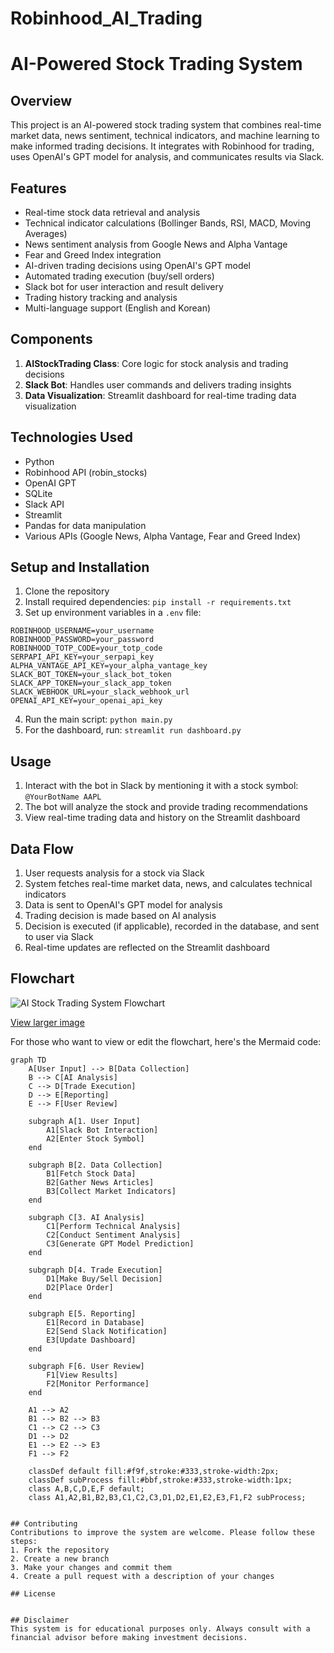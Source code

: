 # Robinhood_AI_Trading
# AI-Powered Stock Trading System

## Overview
This project is an AI-powered stock trading system that combines real-time market data, news sentiment, technical indicators, and machine learning to make informed trading decisions. It integrates with Robinhood for trading, uses OpenAI's GPT model for analysis, and communicates results via Slack.

## Features
- Real-time stock data retrieval and analysis
- Technical indicator calculations (Bollinger Bands, RSI, MACD, Moving Averages)
- News sentiment analysis from Google News and Alpha Vantage
- Fear and Greed Index integration
- AI-driven trading decisions using OpenAI's GPT model
- Automated trading execution (buy/sell orders)
- Slack bot for user interaction and result delivery
- Trading history tracking and analysis
- Multi-language support (English and Korean)

## Components
1. **AIStockTrading Class**: Core logic for stock analysis and trading decisions
2. **Slack Bot**: Handles user commands and delivers trading insights
3. **Data Visualization**: Streamlit dashboard for real-time trading data visualization

## Technologies Used
- Python
- Robinhood API (robin_stocks)
- OpenAI GPT
- SQLite
- Slack API
- Streamlit
- Pandas for data manipulation
- Various APIs (Google News, Alpha Vantage, Fear and Greed Index)

## Setup and Installation
1. Clone the repository
2. Install required dependencies: `pip install -r requirements.txt`
3. Set up environment variables in a `.env` file:
```
ROBINHOOD_USERNAME=your_username
ROBINHOOD_PASSWORD=your_password
ROBINHOOD_TOTP_CODE=your_totp_code
SERPAPI_API_KEY=your_serpapi_key
ALPHA_VANTAGE_API_KEY=your_alpha_vantage_key
SLACK_BOT_TOKEN=your_slack_bot_token
SLACK_APP_TOKEN=your_slack_app_token
SLACK_WEBHOOK_URL=your_slack_webhook_url
OPENAI_API_KEY=your_openai_api_key
```
4. Run the main script: `python main.py`
5. For the dashboard, run: `streamlit run dashboard.py`

## Usage
1. Interact with the bot in Slack by mentioning it with a stock symbol:
```@YourBotName AAPL ```
2. The bot will analyze the stock and provide trading recommendations
3. View real-time trading data and history on the Streamlit dashboard

## Data Flow
1. User requests analysis for a stock via Slack
2. System fetches real-time market data, news, and calculates technical indicators
3. Data is sent to OpenAI's GPT model for analysis
4. Trading decision is made based on AI analysis
5. Decision is executed (if applicable), recorded in the database, and sent to user via Slack
6. Real-time updates are reflected on the Streamlit dashboard

## Flowchart
![AI Stock Trading System Flowchart](https://mermaid.ink/img/pako:eNp9U-9PwjAQ_VcufdaAQDARiYkbJkQTE6OJH_oFaXv0S9euawcCxv-9K2MwRBq-tL3e3Xv33pWL0KEkIuhC0iCQb0wMOeaCiSSVQVB4cojFQThQ8L7ELChEqngk2sC4m_A88xm14MaIKkL1aJhqN5GfY-FfmPBY3j1H5-Gu3-3eDWC5eJrtF4J6DYsxcXhDKI5hMQZx8QwCYwgizMQiWUNNGFrOTLHKcmEkSHSEaEtJqQPL5aZwT20Yn8KWgVpJ5F5yD7AqGZd59k_lHqfVH-q4Nn1XjI08BzSLHd_wJrDHJZhHtcDNCrcVIvFpyXQe50QxsEfATKA7V5aMrMQq904IXPGRFEWq9fMgSeTrGTQf-q2LVmd43uk99obQOhv0Ly6H_fEQTp-enxbrzITqt4-gkw5gMYgS4dpIlgfBpQYrpGYEF5NJeEn3RnN9dWPDcJc1QUrHREnLIl1TtdQw4nt3jQbLYPc7ZyLnPRV4jMc8Uh1-4XzZMfakVeOKUbZCyJiUDCxKNVNOt5mGmJf0ZygwXjVrRqZx0Y9jRzQRSaP8aJW20OmOMjBRSjBLZIJEBV2Iaf4JXBTvXQ)

[View larger image](https://mermaid.ink/img/pako:eNp9U-9PwjAQ_VcufdaAQDARiYkbJkQTE6OJH_oFaXv0S9euawcCxv-9K2MwRBq-tL3e3Xv33pWL0KEkIuhC0iCQb0wMOeaCiSSVQVB4cojFQThQ8L7ELChEqngk2sC4m_A88xm14MaIKkL1aJhqN5GfY-FfmPBY3j1H5-Gu3-3eDWC5eJrtF4J6DYsxcXhDKI5hMQZx8QwCYwgizMQiWUNNGFrOTLHKcmEkSHSEaEtJqQPL5aZwT20Yn8KWgVpJ5F5yD7AqGZd59k_lHqfVH-q4Nn1XjI08BzSLHd_wJrDHJZhHtcDNCrcVIvFpyXQe50QxsEfATKA7V5aMrMQq904IXPGRFEWq9fMgSeTrGTQf-q2LVmd43uk99obQOhv0Ly6H_fEQTp-enxbrzITqt4-gkw5gMYgS4dpIlgfBpQYrpGYEF5NJeEn3RnN9dWPDcJc1QUrHREnLIl1TtdQw4nt3jQbLYPc7ZyLnPRV4jMc8Uh1-4XzZMfakVeOKUbZCyJiUDCxKNVNOt5mGmJf0ZygwXjVrRqZx0Y9jRzQRSaP8aJW20OmOMjBRSjBLZIJEBV2Iaf4JXBTvXQ)

For those who want to view or edit the flowchart, here's the Mermaid code:

```mermaid
graph TD
    A[User Input] --> B[Data Collection]
    B --> C[AI Analysis]
    C --> D[Trade Execution]
    D --> E[Reporting]
    E --> F[User Review]

    subgraph A[1. User Input]
        A1[Slack Bot Interaction]
        A2[Enter Stock Symbol]
    end

    subgraph B[2. Data Collection]
        B1[Fetch Stock Data]
        B2[Gather News Articles]
        B3[Collect Market Indicators]
    end

    subgraph C[3. AI Analysis]
        C1[Perform Technical Analysis]
        C2[Conduct Sentiment Analysis]
        C3[Generate GPT Model Prediction]
    end

    subgraph D[4. Trade Execution]
        D1[Make Buy/Sell Decision]
        D2[Place Order]
    end

    subgraph E[5. Reporting]
        E1[Record in Database]
        E2[Send Slack Notification]
        E3[Update Dashboard]
    end

    subgraph F[6. User Review]
        F1[View Results]
        F2[Monitor Performance]
    end

    A1 --> A2
    B1 --> B2 --> B3
    C1 --> C2 --> C3
    D1 --> D2
    E1 --> E2 --> E3
    F1 --> F2

    classDef default fill:#f9f,stroke:#333,stroke-width:2px;
    classDef subProcess fill:#bbf,stroke:#333,stroke-width:1px;
    class A,B,C,D,E,F default;
    class A1,A2,B1,B2,B3,C1,C2,C3,D1,D2,E1,E2,E3,F1,F2 subProcess;


## Contributing
Contributions to improve the system are welcome. Please follow these steps:
1. Fork the repository
2. Create a new branch
3. Make your changes and commit them
4. Create a pull request with a description of your changes

## License


## Disclaimer
This system is for educational purposes only. Always consult with a financial advisor before making investment decisions.